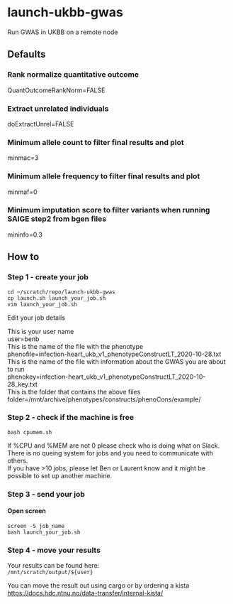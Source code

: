 # launch-ukbb-gwas
Run GWAS in UKBB on a remote node

## Defaults
### Rank normalize quantitative outcome
QuantOutcomeRankNorm=FALSE

### Extract unrelated individuals
doExtractUnrel=FALSE

### Minimum allele count to filter final results and plot
minmac=3

### Minimum allele frequency to filter final results and plot
minmaf=0

### Minimum imputation score to filter variants when running SAIGE step2 from bgen files
mininfo=0.3

## How to
### Step 1 - create your job
`cd ~/scratch/repo/launch-ukbb-gwas`     
`cp launch.sh launch_your_job.sh`     
`vim launch_your_job.sh`     

Edit your job details     

This is your user name     
user=benb     
This is the name of the file with the phenotype     
phenofile=infection-heart_ukb_v1_phenotypeConstructLT_2020-10-28.txt     
This is the name of the file with information about the GWAS you are about to run     
phenokey=infection-heart_ukb_v1_phenotypeConstructLT_2020-10-28_key.txt     
This is the folder that contains the above files     
folder=/mnt/archive/phenotypes/constructs/phenoCons/example/    

### Step 2 - check if the machine is free          
`bash cpumem.sh`          

If %CPU and %MEM are not 0 please check who is doing what on Slack.      
There is no queing system for jobs and you need to communicate with others.     
If you have >10 jobs, please let Ben or Laurent know and it might be possible to set up another machine.        

### Step 3 - send your job
#### Open screen     
`screen -S job_name`     
`bash launch_your_job.sh`     

### Step 4 - move your results     
Your results can be found here:     
`/mnt/scratch/output/${user}`     

You can move the result out using cargo or by ordering a kista     
https://docs.hdc.ntnu.no/data-transfer/internal-kista/     
